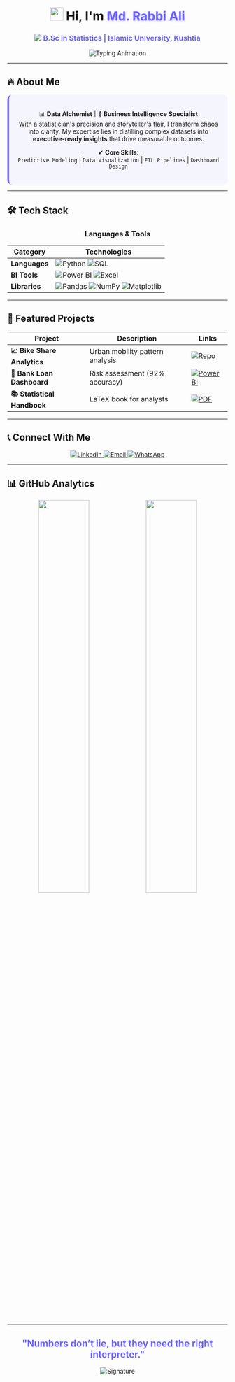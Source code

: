 <h1 align="center">
  <img src="https://media.giphy.com/media/hvRJCLFzcasrR4ia7z/giphy.gif" width="30"> 
  Hi, I'm <span style="color:#6C63FF; text-shadow: 0px 2px 4px rgba(108,99,255,0.3);">Md. Rabbi Ali</span>
</h1>

<h3 align="center" style="color:#6C63FF;">
  <img src="https://img.icons8.com/ios-filled/20/6C63FF/graduation-cap.png"/> B.Sc in Statistics | Islamic University, Kushtia
</h3>

<div align="center">
  <img src="https://readme-typing-svg.demolab.com?font=Fira+Code&weight=600&size=22&duration=2800&pause=800&color=6C63FF&center=true&vCenter=true&width=680&height=50&lines=Data+Scientist+%7C+Power+BI+Expert+%F0%9F%93%88;Python+%7C+SQL+%7C+Advanced+Excel+%F0%9F%92%BB;Turning+Raw+Data+Into+Strategic+Insights+%F0%9F%94%A5" alt="Typing Animation" />
</div>

---

## 🔥 About Me

<div align="center" style="background: rgba(108,99,255,0.05); padding: 20px; border-radius: 10px; border-left: 4px solid #6C63FF;">
  
📊 **Data Alchemist** | 🎯 **Business Intelligence Specialist**  
With a statistician's precision and storyteller's flair, I transform chaos into clarity. My expertise lies in distilling complex datasets into **executive-ready insights** that drive measurable outcomes.  

✔ **Core Skills**:  
`Predictive Modeling` | `Data Visualization` | `ETL Pipelines` | `Dashboard Design`  

</div>

---

## 🛠 Tech Stack

<div align="center">

### **Languages & Tools**
  
| Category       | Technologies                                                                                                                      |
|----------------|-----------------------------------------------------------------------------------------------------------------------------------|
| **Languages**  | ![Python](https://img.shields.io/badge/Python-3776AB?style=flat-square&logo=python&logoColor=white) ![SQL](https://img.shields.io/badge/SQL-4479A1?style=flat-square&logo=postgresql&logoColor=white) |
| **BI Tools**   | ![Power BI](https://img.shields.io/badge/Power_BI-F2C811?style=flat-square&logo=powerbi&logoColor=black) ![Excel](https://img.shields.io/badge/Excel-217346?style=flat-square&logo=microsoftexcel&logoColor=white) |
| **Libraries**  | ![Pandas](https://img.shields.io/badge/Pandas-150458?style=flat-square&logo=pandas&logoColor=white) ![NumPy](https://img.shields.io/badge/NumPy-013243?style=flat-square&logo=numpy&logoColor=white) ![Matplotlib](https://img.shields.io/badge/Matplotlib-11557C?style=flat-square&logo=matplotlib&logoColor=white) |

</div>

---

## 🚀 Featured Projects

<div align="center">

| Project | Description | Links |
|---------|-------------|-------|
| **📈 Bike Share Analytics** | Urban mobility pattern analysis | [![Repo](https://img.shields.io/badge/View_Repo-6C63FF?style=flat-square)](https://github.com/RabbiTheAnalyst/Bike-Share-Data-Analysis) |
| **🏦 Bank Loan Dashboard** | Risk assessment (92% accuracy) | [![Power BI](https://img.shields.io/badge/View_Dashboard-FF6B00?style=flat-square)](https://github.com/RabbiTheAnalyst/-Bank-Loan-Data-Analysis-) |
| **📚 Statistical Handbook** | LaTeX book for analysts | [![PDF](https://img.shields.io/badge/Download_PDF-2b579a?style=flat-square)](https://github.com/RabbiTheAnalyst/My-Written-Book-Statistics-For-Data-Analysts/blob/main/Stat-Book-for-Data-Analyst%20.pdf) |

</div>

---

## 📞 Connect With Me

<div align="center">
  <a href="https://linkedin.com/in/rabbi-the-analyst">
    <img src="https://img.shields.io/badge/LinkedIn-0077B5?style=for-the-badge&logo=linkedin&logoColor=white" alt="LinkedIn">
  </a>
  <a href="mailto:rabbi.stat.iu@gmail.com">
    <img src="https://img.shields.io/badge/Gmail-D14836?style=for-the-badge&logo=gmail&logoColor=white" alt="Email">
  </a>
  <a href="https://wa.me/8801740083864">
    <img src="https://img.shields.io/badge/WhatsApp-25D366?style=for-the-badge&logo=whatsapp&logoColor=white" alt="WhatsApp">
  </a>
</div>

---

## 📊 GitHub Analytics

<div align="center">
  <img src="https://github-readme-stats.vercel.app/api?username=RabbiTheAnalyst&show_icons=true&theme=radical&hide_border=true&bg_color=0D1117&title_color=6C63FF" width="48%"/>
  <img src="https://github-readme-streak-stats.herokuapp.com?user=RabbiTheAnalyst&theme=radical&hide_border=true&background=0D1117&ring=6C63FF" width="48%"/>
</div>

---

<h2 align="center" style="color:#6C63FF;">
  "Numbers don’t lie, but they need the right interpreter." 
</h2>

<p align="center">
  <img src="https://img.shields.io/badge/Made%20with%20%E2%9D%A4%EF%B8%8F%20by-Md.%20Rabbi%20Ali-6C63FF?style=for-the-badge&logo=github&logoColor=white" alt="Signature">
</p>
